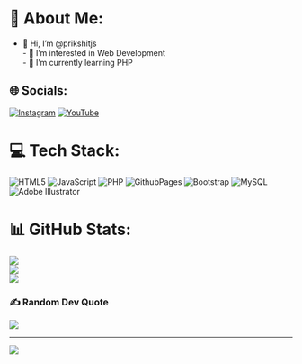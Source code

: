 # 💫 About Me:
- 👋 Hi, I’m @prikshitjs<br>- 👀 I’m interested in Web Development<br>- 🌱 I’m currently learning PHP


## 🌐 Socials:
[![Instagram](https://img.shields.io/badge/Instagram-%23E4405F.svg?logo=Instagram&logoColor=white)](https://instagram.com/prikshit_97) [![YouTube](https://img.shields.io/badge/YouTube-%23FF0000.svg?logo=YouTube&logoColor=white)](https://youtube.com/@prikshitxcode) 

# 💻 Tech Stack:
![HTML5](https://img.shields.io/badge/html5-%23E34F26.svg?style=for-the-badge&logo=html5&logoColor=white) ![JavaScript](https://img.shields.io/badge/javascript-%23323330.svg?style=for-the-badge&logo=javascript&logoColor=%23F7DF1E) ![PHP](https://img.shields.io/badge/php-%23777BB4.svg?style=for-the-badge&logo=php&logoColor=white) ![GithubPages](https://img.shields.io/badge/github%20pages-121013?style=for-the-badge&logo=github&logoColor=white) ![Bootstrap](https://img.shields.io/badge/bootstrap-%238511FA.svg?style=for-the-badge&logo=bootstrap&logoColor=white) ![MySQL](https://img.shields.io/badge/mysql-4479A1.svg?style=for-the-badge&logo=mysql&logoColor=white) ![Adobe Illustrator](https://img.shields.io/badge/adobe%20illustrator-%23FF9A00.svg?style=for-the-badge&logo=adobe%20illustrator&logoColor=white)
# 📊 GitHub Stats:
![](https://github-readme-stats.vercel.app/api?username=Prikshit&theme=dark&hide_border=false&include_all_commits=true&count_private=true)<br/>
![](https://github-readme-streak-stats.herokuapp.com/?user=Prikshit&theme=dark&hide_border=false)<br/>
![](https://github-readme-stats.vercel.app/api/top-langs/?username=Prikshit&theme=dark&hide_border=false&include_all_commits=true&count_private=true&layout=compact)

### ✍️ Random Dev Quote
![](https://quotes-github-readme.vercel.app/api?type=horizontal&theme=radical)

---
[![](https://visitcount.itsvg.in/api?id=mrprikshit&icon=2&color=0)](https://visitcount.itsvg.in)

<!-- Proudly created with GPRM ( https://gprm.itsvg.in ) -->
